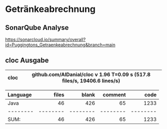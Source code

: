 # Getränkeabrechnung

## SonarQube Analyse
https://sonarcloud.io/summary/overall?id=Puggingtons_Getraenkeabrechnung&branch=main

## cloc Ausgabe

<!-- CLOC-REPORT-START -->
cloc|github.com/AlDanial/cloc v 1.96  T=0.09 s (517.8 files/s, 19406.6 lines/s)
--- | ---

Language|files|blank|comment|code
:-------|-------:|-------:|-------:|-------:
Java|46|426|65|1233
--------|--------|--------|--------|--------
SUM:|46|426|65|1233
<!-- CLOC-REPORT-END -->